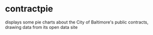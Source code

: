 # contractpie
displays some pie charts about the City of Baltimore's public contracts, drawing data from its open data site 
